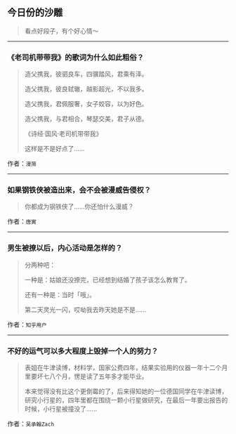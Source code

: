 ## 今日份的沙雕

> 看点好段子，有个好心情～


 
---

### 《老司机带带我》的歌词为什么如此粗俗？

> 造父携我，彼驷良车，四骥踏风，君乘有泽。
> 
> 造父携我，彼良轼辙，越影超光，不以我多。
> 
> 造父携我，君佩服奢，女子姣容，以为好色。
> 
> 造父携我，与君相合，琴瑟交美，君子从德。
> 
> 《诗经·国风·老司机带带我》
> 
> 这样是不是好点了……


作者：`漫简`

---

### 如果钢铁侠被造出来，会不会被漫威告侵权？

> 你都成为钢铁侠了……你还怕什么漫威？


作者：`唐寅`

---

### 男生被撩以后，内心活动是怎样的？

> 分两种吧：
> 
> 一种是：姑娘还没撩完，已经想到结婚了孩子该怎么教育了。
> 
> 还有一种是：当时「哦」。
> 
> 第二天灵光一闪，哎呦我去昨天她是不是……


作者：`知乎用户`

---

### 不好的运气可以多大程度上毁掉一个人的努力？

> 表姐在牛津读博，材料学，国家公费四年，结果实验用的仪器一年十二个月里要坏七八个月，愣是读了五年多才能毕业。
> 
> 本来觉得没有比这个更倒霉的了，后来得知她的一位德国同学在牛津读博，研究小行星的，四年里都在围绕一颗小行星做研究，在最后一年要出报告的时候，小行星被撞没了……


作者：`吴承翰Zach`